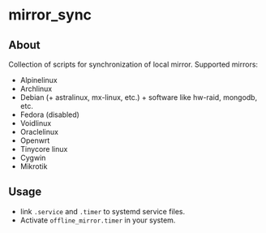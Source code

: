 mirror_sync
===========

## About
Collection of scripts for synchronization of local mirror.
Supported mirrors:
* Alpinelinux
* Archlinux
* Debian (+ astralinux, mx-linux, etc.) + software like hw-raid, mongodb, etc.
* Fedora (disabled)
* Voidlinux
* Oraclelinux
* Openwrt
* Tinycore linux
* Cygwin
* Mikrotik

## Usage
* link `.service` and `.timer` to systemd service files.
* Activate `offline_mirror.timer` in your system.